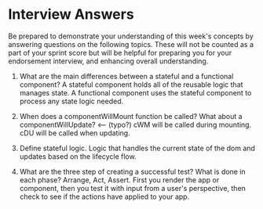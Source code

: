 # Interview Answers
Be prepared to demonstrate your understanding of this week's concepts by answering questions on the following topics. These will not be counted as a part of your sprint score but will be helpful for preparing you for your endorsement interview, and enhancing overall understanding.

1. What are the main differences between a stateful and a functional component?
A stateful component holds all of the reusable logic that manages state. A functional component uses the stateful component to process any state logic needed.

2. When does a componentWillMount function be called? What about a componentWillUpdate? <-- (typo?)
cWM will be called during mounting. cDU will be called when updating.

3. Define stateful logic.
Logic that handles the current state of the dom and updates based on the lifecycle flow.

4. What are the three step of creating a successful test? What is done in each phase?
Arrange, Act, Assert. First you render the app or component, then you test it with input from a user's perspective, then check to see if the actions have applied to your app.
